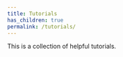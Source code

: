 ```yaml
---
title: Tutorials
has_children: true
permalink: /tutorials/
---
```

This is a collection of helpful tutorials.

